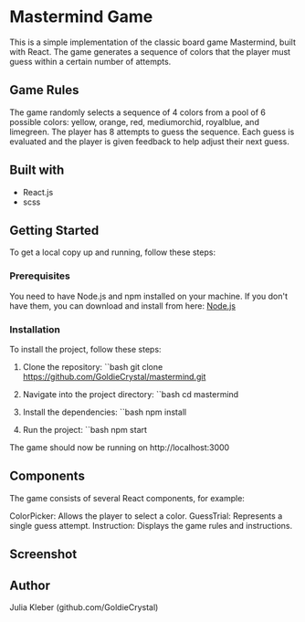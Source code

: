 # Mastermind Game

This is a simple implementation of the classic board game Mastermind, built with React. The game generates a sequence of colors that the player must guess within a certain number of attempts.

## Game Rules

The game randomly selects a sequence of 4 colors from a pool of 6 possible colors: yellow, orange, red, mediumorchid, royalblue, and limegreen. The player has 8 attempts to guess the sequence. Each guess is evaluated and the player is given feedback to help adjust their next guess.

## Built with

- React.js
- scss
  
## Getting Started

To get a local copy up and running, follow these steps:

### Prerequisites

You need to have Node.js and npm installed on your machine. If you don't have them, you can download and install from here: [Node.js](https://nodejs.org/)

### Installation

To install the project, follow these steps:

1. Clone the repository:
``bash
git clone https://github.com/GoldieCrystal/mastermind.git

2. Navigate into the project directory:
   ``bash
   cd mastermind
   
3. Install the dependencies:
   ``bash
   npm install

5. Run the project:
   ``bash
   npm start

The game should now be running on http://localhost:3000

## Components

The game consists of several React components, for example:

ColorPicker: Allows the player to select a color.
GuessTrial: Represents a single guess attempt.
Instruction: Displays the game rules and instructions.

## Screenshot

## Author

Julia Kleber (github.com/GoldieCrystal)

